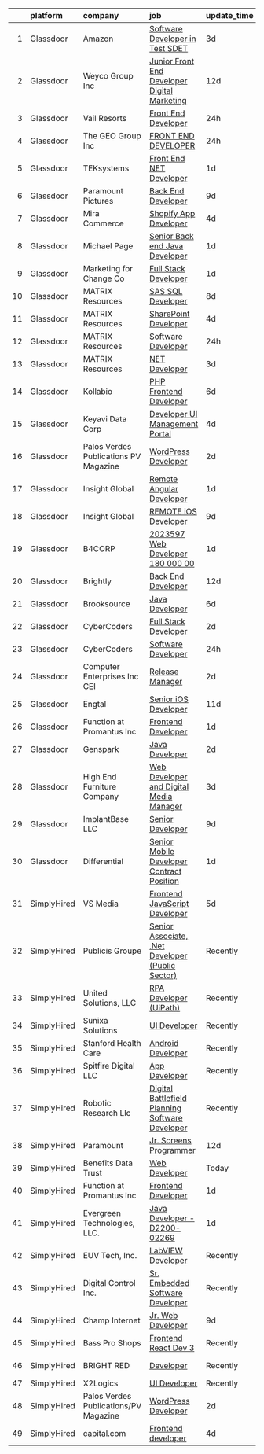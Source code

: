

|    | platform    | company                               | job                                                                                                                                                                                                                                                                                                                                                                                                                                                                                                                                                                                                                                                                                                                                                                                                                                                                                                                                                                                                                                                                                                                                                                                                                                                                                                                                                                                                              | update_time   | location                  |
|---:|:------------|:--------------------------------------|:-----------------------------------------------------------------------------------------------------------------------------------------------------------------------------------------------------------------------------------------------------------------------------------------------------------------------------------------------------------------------------------------------------------------------------------------------------------------------------------------------------------------------------------------------------------------------------------------------------------------------------------------------------------------------------------------------------------------------------------------------------------------------------------------------------------------------------------------------------------------------------------------------------------------------------------------------------------------------------------------------------------------------------------------------------------------------------------------------------------------------------------------------------------------------------------------------------------------------------------------------------------------------------------------------------------------------------------------------------------------------------------------------------------------|:--------------|:--------------------------|
|  1 | Glassdoor   | Amazon                                | [Software Developer in Test  SDET ](https://www.glassdoor.com/partner/jobListing.htm?pos=106&ao=1110586&s=58&guid=00000182770dbead87c69f4d96842b16&src=GD_JOB_AD&t=SR&vt=w&ea=1&cs=1_a11a396b&cb=1659854766119&jobListingId=1008050079770&cpc=9C2286EA3771AAF6&jrtk=3-0-1g9rgrfmqkuhc801-1g9rgrfn9i6hp800-74f81409c91f549e--6NYlbfkN0C2EIiOEdSv_78BF_l2w28PiQLK7NISTaVJSb4zuTisegynNsQxDcherH06P8lZKLfaCu3YpYHRzVZWTKIY4ZnRvCLi-9VBtC5rRBJxVFPbVOjZOpln3-DdEJMHV5RJNy8e7N_BZcyn7Fd3_QoOzSghK_BVIHGFX5v4yf3vOn1NNtjvQm7PYkG044ZqhxcqQ7_DYc5tSuClDf_97U42dz-IL2ndBiwBJviZChB_6nXKoZ1EGsPespvRn9Hm4-lWM5-_R2WnUNHXAYi5pXr5BgHpWS2_FPYoxW8pApRmXRioFH6dUfG_qwn72qIr8jeH0U2VkAq0uobLnrUvsFSPN9MoFSpzNJqaChyis145XQFSa0h-ZlyqcvAJrd7S6KGL_rKudPPgCuXCHnmW8whOCgTGmD0Vr8bs6PvqM7InI_rIbnsCZGzcc2VlT96MdN029GJQL_e8WwAELzJFCv6VOpzQtBBGrctkSLNLS_w_CEKuFY2lJ2CSg-s6AwgsPDUN9imDpeNC2Y9djQ%3D%3D)                                                                                                                                                                                                                                                                                                                                                                                                                                                                                                                         | 3d            | Seattle, WA               |
|  2 | Glassdoor   | Weyco Group Inc                       | [Junior Front End Developer Digital Marketing](https://www.glassdoor.com/partner/jobListing.htm?pos=104&ao=1110586&s=58&guid=00000182770dbead87c69f4d96842b16&src=GD_JOB_AD&t=SR&vt=w&ea=1&cs=1_4cd45502&cb=1659854766119&jobListingId=1008028285226&cpc=5FEB1BEB8E14EF52&jrtk=3-0-1g9rgrfmqkuhc801-1g9rgrfn9i6hp800-0864ce1e1e6e8c6e--6NYlbfkN0C2wM9RKEAdoEZotfFaXSpEmhGLDXit4PIRXiY1cWrNKI8D1AUD9T14yWGaDgpOoa1yOUcfWwTzbFKLg4Ptb6fKgWvUdlITdb_LbB7xzYm3iedqSjRiN6CDg8yJrSWYJQRBVI-YkqqcTmQhRn3uYv9MdfxzB_HsdV7v4RNCor7Ls2Btnr9DzG_dn9cgI6ijFPTRM21RCgB9qqER5i7jFEPpOdhQdbtxueAzQ8JUSCSDu2POViGcKa0oEkAGhJnJ9UYvEO1rkHmAORcQeYArTkUTES6zt25D9PODyJIjZ6HJLJ9MT-qZ882hY9I0fu2EunVXVxKKUwyOyQ6foRaCW2N52i0Gmo7rZV1ON9ufkJxvpI58ZAhcRKuYEFw566uI38-9U7dp0j6mPbcengkmJIqXxDr_FqJumDuK-VP3Z51rDx_WY3W7GVescqa_YhEMjSYEkRPpIjWXGEfldDNyxTkcnwihY-RJd3hybxsEspkk2Q34B5WoWybrnAxbhm_g1PTc-CClLkfCpwUA-xaMW_7dBw6e37-nNFI%3D)                                                                                                                                                                                                                                                                                                                                                                                                                                                                                            | 12d           | Milwaukee, WI             |
|  3 | Glassdoor   | Vail Resorts                          | [Front End Developer](https://www.glassdoor.com/partner/jobListing.htm?pos=129&ao=1136043&s=58&guid=00000182770dbead87c69f4d96842b16&src=GD_JOB_AD&t=SR&vt=w&ea=1&cs=1_a30e11c6&cb=1659854766121&jobListingId=1008056840264&jrtk=3-0-1g9rgrfmqkuhc801-1g9rgrfn9i6hp800-679baec52ed7f3eb-)                                                                                                                                                                                                                                                                                                                                                                                                                                                                                                                                                                                                                                                                                                                                                                                                                                                                                                                                                                                                                                                                                                                        | 24h           | Broomfield, CO            |
|  4 | Glassdoor   | The GEO Group  Inc                    | [FRONT END DEVELOPER](https://www.glassdoor.com/partner/jobListing.htm?pos=127&ao=1136043&s=58&guid=00000182770dbead87c69f4d96842b16&src=GD_JOB_AD&t=SR&vt=w&cs=1_421a0797&cb=1659854766121&jobListingId=1008056773942&jrtk=3-0-1g9rgrfmqkuhc801-1g9rgrfn9i6hp800-eff745b6f663f200-)                                                                                                                                                                                                                                                                                                                                                                                                                                                                                                                                                                                                                                                                                                                                                                                                                                                                                                                                                                                                                                                                                                                             | 24h           | Boca Raton, FL            |
|  5 | Glassdoor   | TEKsystems                            | [Front End  NET Developer](https://www.glassdoor.com/partner/jobListing.htm?pos=111&ao=1110586&s=58&guid=00000182770dbead87c69f4d96842b16&src=GD_JOB_AD&t=SR&vt=w&cs=1_9d9f4829&cb=1659854766119&jobListingId=1008055600010&cpc=B076152010A3B66C&jrtk=3-0-1g9rgrfmqkuhc801-1g9rgrfn9i6hp800-d1b79ab780bc59d6--6NYlbfkN0AuKz8EBO1xHDEL7V2YF9xF3dC_I9B9i-Zw2Jh8clPMK3KTieKealHQySFBD4L6FvOiCBcGYkzXKoZc4rm3JOxNOQblAqw8P80FUo-3oWGn-6pE1xZiUVN7McsPMBcN2vlYhR1sGJe7GeB6CoZZiKfyLpdoG-9wFttsoFEukfVjqaa7sbTVw7VgF9JL3KJwudz-KkdLB879NMqe78RE0IfMR9LMxgpAdzyGJx9WUsIGagzYWyN9259oOd9jOtGO34spzHreK4M0GndgCulyRVSo2CN5zXEE-tUdCU926oGc43o3iAVUptBUc4MUJIUzbh9ihiuEy3j8r0y-tKxBdPrLVknec0vr7rae8gTv1eaO6DDtk_2wiO74WGzmdEg1Y-6_cyX9MKVbaelH6gK13HmpvebSazxBvs_oa2Y9OntGSFZtecZQQzG11lqCXZmsSs9jSP5U8xwX556Yt65euFF6Ql5MKgjlFPJXOmXXorIRhAyb4Eu9ClTfDiwfhl8Q7_mKRtAYso-vEyAQ8wLfQfWAugMZL3_-Zq4J1v4hZGEwQeIolmbu-y8OhVbvwfnnIcwSDB2tPilR4dJJu7sMTRyY8rGJAaVUzIJnRKlllVW-r99RqGw0pCUFu0D_cUXvKPNdlxuAF4GV4I7gOlXah0FiST-Sc0NCjE2j9o2TRPPfkxppSC0DFWFnI3SYfLGjjf1yX83qaDZCVlwq9fX2jhlC67zjguxa5fRDYxv6-HLuAsDEMWJL5LXde1rlxN3-nfnK27YLIta9SQ4nDNxjiLNobAng2zxTAWuRA9iqv1E1L0stSVQT3OxFrjzxCcyQsTbkbug8_tMzLzYrQJnrOPxoCF-yNqcZ__z3SbVxE7lfBznf5KC5fBQHn-E3sq4MvmOfp6MOIECn1G2XSwS9Fx2PTvel1jACx7wOeKkFXb1-wQ%3D%3D)                                                                                                       | 1d            | Austin, TX                |
|  6 | Glassdoor   | Paramount Pictures                    | [Back End Developer](https://www.glassdoor.com/partner/jobListing.htm?pos=124&ao=1136043&s=58&guid=00000182770dbead87c69f4d96842b16&src=GD_JOB_AD&t=SR&vt=w&ea=1&cs=1_ea87fa35&cb=1659854766121&jobListingId=1008035924198&jrtk=3-0-1g9rgrfmqkuhc801-1g9rgrfn9i6hp800-01212c52be75fc1e-)                                                                                                                                                                                                                                                                                                                                                                                                                                                                                                                                                                                                                                                                                                                                                                                                                                                                                                                                                                                                                                                                                                                         | 9d            | Remote                    |
|  7 | Glassdoor   | Mira Commerce                         | [Shopify App Developer](https://www.glassdoor.com/partner/jobListing.htm?pos=107&ao=1110586&s=58&guid=00000182770dbead87c69f4d96842b16&src=GD_JOB_AD&t=SR&vt=w&ea=1&cs=1_b19fcaf5&cb=1659854766119&jobListingId=1008047022003&cpc=D69957E0862862E0&jrtk=3-0-1g9rgrfmqkuhc801-1g9rgrfn9i6hp800-4e4f79cb78bb0b68--6NYlbfkN0DukAwDndutArnS8OT3znlJ-TW2KpK_7rZjO0LfXc6UVOb8znmp-JdxUA0hGT2_Rszk-RJ82DZNqhDZaqNkTvGzOAxtaQNgCcdNMjvoCmeaAi3AKhI8Q_PGoNIkVCbl__zyt_ugQ8_zLTXuvC8rIYlMfIIGaQDL0Yz7VgiNl87waXaOybnfzoVlHGpCknwxpuPMo-gH0Q682caU7SOfpZetEI1Fg1iLAIhmeps2faGYyLnZZ82VvJGtEWlPrpr8IMQhKZKm2i0u0Y7EbFPr_HBt6HSldyHgxnqU1kHQBcK-ULDCMpR0Nu807hfC0S_TNamAbcywrs2MqP49riRCJJ-91GllzjYVh4tIFlI81lMJ4Ef5rTkMgHVzWO8aNPakTTSBxCRNXa4STXMWm5Be1eiEOffyRNn2QylceVA8noxe9c_jSzucWz79VcZetI7DZWlJRXPQb6m9mcKDsRs7BhHittiKBwpOTIJE-K1YCFyrgPdE1M8Z_aNB-r9VoOjpa5Y%3D)                                                                                                                                                                                                                                                                                                                                                                                                                                                                                                                                                   | 4d            | Remote                    |
|  8 | Glassdoor   | Michael Page                          | [Senior Back end Java Developer](https://www.glassdoor.com/partner/jobListing.htm?pos=119&ao=1110586&s=58&guid=00000182770dbead87c69f4d96842b16&src=GD_JOB_AD&t=SR&vt=w&cs=1_4ea59677&cb=1659854766121&jobListingId=1008054991824&cpc=C4A69CCDBB3B9599&jrtk=3-0-1g9rgrfmqkuhc801-1g9rgrfn9i6hp800-2122fc88f1c02fa5--6NYlbfkN0BR3ykMnr3Vw97HK5IC0i9Uo32NXohanwqRY-CI8z69bl4xOa6Yve6w6NlWd53uNOcj3yBPztyiVK85ZlKG_lY1hFfqjIkMxYYdxl52SXTJZhtwwhzKKO_LzEC9MG9xSQxy6xBn05tApC-pjdhdGv-fZzSzw5pLC4ikP50v-97gJj8otrGViAb07cci4bLygG--G1PBspgWboipb_HBe_1apYbyVGvzNiu9jcM4K_sSH5EInnJcR2LS1xMbQP3PxsOWxX3h4sM1wvfEUc4Sc4t8fdYZ5AzXQUfBXxfBwZg3J2spZuzaNoArfKx_USKfyESFh0NAI3rrTMQqvJB-WktRP79VVn_BMhyl9L9APo2kKZCqtYggzF3ngZtg9jvNb4HMRDTtkBK8wPnt2qw_siPx688fGndCiUqZG_JLRiQTOpnNXER6YgqttKn4oSKDLlao3v2ofUd6W9NbZKMyD671hCLBveSjKlp-J4ID8kbf0XN5v6EMHzzw4JsdHi5Cx2JVlyOEj97cxhTYhZ-otbWndkYSw4yk3O3Qdx112KZY6yq1g2BaNX554dDsH-uF4eY36kEhpJPiaRxVcXBljBeU688Wx7mCERSFkSU3cA4x-_wavZ4tAQxQ_rkbLfyKbbtlgc6kmnHmoXhre_VVpK59ChPXKbyXcxoefuUp-rmCnbH-zoOWcZJ5naqZ-CyDBJ6ZAIx-KPTFJTnzM4NgKlaEXMXLEutreDUrX6HwMDU-NPYiWVRa2rkiR7Mc25mvhhke5WwC4_PRiYFpjIn5IYjCdtVhcMU1cyjuPzWVXPFo2qPW4MmX2kHUwesOZ_hTnbahUVYc2w6E7d3c5FvD_7gxShuH5DXBjpMdU3zZFT7qxqFcz_t9ekzHkUTF4eDEcI_jt3XnKPfOpIl4jay4DghrVribbAsCTu7Q7xOIdh1DZdAK10idw2R7wDWcc1T5E05jDAq4gmtcjkkStvULe1VuXwHLoH748bwFWRLtTr-834UncGatBD3nEH-Gy9HlgMtRoaiT0hFj2A%3D%3D) | 1d            | Chicago, IL               |
|  9 | Glassdoor   | Marketing for Change Co               | [Full Stack Developer](https://www.glassdoor.com/partner/jobListing.htm?pos=102&ao=1110586&s=58&guid=00000182770dbead87c69f4d96842b16&src=GD_JOB_AD&t=SR&vt=w&cs=1_0c56e2bb&cb=1659854766118&jobListingId=1008055959710&cpc=9FE5D8D7282D4400&jrtk=3-0-1g9rgrfmqkuhc801-1g9rgrfn9i6hp800-40485250cb86d740--6NYlbfkN0D6mjG9uUbbKCehJ4cgphEHg1-aSCH6UF1yn3GiRkifJKwWFuG4WftA7EeqZDIUwTy__Ga0CUOmKWAlwi_g7DbkvEygTSpEizsF3P3xtFUqIKilfK-gdSXxCuL38R0og0INiHR_gRGfKiul3g4OKm4z4wIVWZhDT2uUfbTq1QOpXF_1D2xkTNfDtDsmMBfqiTh9jR7AOHdUFWB4_1-r_tRAcrqaeXRVoJ6IVt2QWnBZRwsP3v-7PWjujOR4kqcK6GMtbb6koYCu0G5_irBZicsRMxDYe3-Ol8lSb63LdtZz4s7vNBNKuuIh064ZZcZdHDF5rtlCwC4bSAClK6DX9nijnITylyO5GwHOr31V1ClNUb0feUxzpz1hUneO6tNQvI-fxtMySPShb0iqiBvZmeSVmJ4yLU-T9Ej7UlTlFZTOGf_SbL4xKM7UXaDuVL2hsRls8yEI_TzPdB55YLcM1VAtUyobyitdwNS8Il0T9ApOxKoLaPJ0un2iY8GgAgtBeE3dZgIStf3YOrBAr2IYlHYORrzOSa1YE4HZGBfPhjJo_t9CHQ4paXLk6JHqVdNV6xBUGO_Y7GjIIQ%3D%3D)                                                                                                                                                                                                                                                                                                                                                                                                                                                                           | 1d            | Orlando, FL               |
| 10 | Glassdoor   | MATRIX Resources                      | [SAS SQL Developer](https://www.glassdoor.com/partner/jobListing.htm?pos=114&ao=1110586&s=58&guid=00000182770dbead87c69f4d96842b16&src=GD_JOB_AD&t=SR&vt=w&ea=1&cs=1_b2fb45eb&cb=1659854766120&jobListingId=1008038980715&cpc=1FDE87803EF93CD3&jrtk=3-0-1g9rgrfmqkuhc801-1g9rgrfn9i6hp800-9a54bb68b44ceb7e--6NYlbfkN0De5ppvndiyxA0pMSLQzOe_j9Mra0KF_8EhxTxOKXtZIfhM20E97mGJ6rqAxbACvL81KsmLgu3ChuBm3tpDER-_ZYNCYkj-Q_OJbDYI21Aol0M54jh8pen6Sq_KFv5W8Phl4CKOByCEkPat2ixmJ9Vz4xRnPA6HqG2gsSPiONwPnnhFmE_enRbU2CKg3zaUr_VsCKBw__CuZ11a38zheS0CWazWhSM_KJMHibe54HITUONK4sJZmZMBnDkmEMOUnhmdnrkoMf_61FYhro95zH13DymjcIQhnnAr_Tsv22fUhMaTl6VtVcbExudXt69V0V-4d7MjODlp0PrmbSL4DNi6T5XsFw-ZbRwrdvkOKJKTsQCUJrLuoh0t1k3OmDyHCG7KTcI6bHKJysCO76K3BHxDLnQY9UaEPbNkbgBgaThLxQK7c9-QzHDn5RuEUmX1A7lDleWppkeCZUqt--GKD4rxrQTHrQhMm2o1eEnZFd5Jwj6DDlegDd4kK1i8MV8EQ0SQ9rQBV5bK9Ob8pc0m9CMfXm2_nVjmY_UWB0qYRlyOxQ%3D%3D)                                                                                                                                                                                                                                                                                                                                                                                                                                                                                                         | 8d            | Summit, NJ                |
| 11 | Glassdoor   | MATRIX Resources                      | [SharePoint Developer](https://www.glassdoor.com/partner/jobListing.htm?pos=113&ao=1110586&s=58&guid=00000182770dbead87c69f4d96842b16&src=GD_JOB_AD&t=SR&vt=w&ea=1&cs=1_0dcafc1f&cb=1659854766120&jobListingId=1008047528425&cpc=0C139D4CAD5A6DB2&jrtk=3-0-1g9rgrfmqkuhc801-1g9rgrfn9i6hp800-efe709afa293ddc0--6NYlbfkN0De5ppvndiyxA0pMSLQzOe_j9Mra0KF_8EhxTxOKXtZIfhM20E97mGJ6rqAxbACvL9DG1NPztGC10EEC87MSyZZ8isCbHnEx2hKRDqOXyASI9VLZljdYHNEAA0x34KRrSx4v0KPsbv5a6DpcnLbwc49I85DWr1LxSM5JxSwCDRRJwpG7kGsYOmjj5YBJedOE9tY2vvuc0ambNyBkpXLcj3VAUY6R1ebr-fpAofTR4uHX2XqJBp37iwXt6iW05I6ed8kYL3C-_A6VQq0Xex4ES4ZtKeW0F7KayvEYeEMabsRAvOD0VjkuZ0KZJXq8xJ6RJofvaJjKONXKPbUHjuvde0ED937jRZ6itRxEwauy-W50wMEIfqhBGww0zxA6hPVSorTtICBbSjuGUuw2P4SufP-uWb6vK-LL12gDVkKx2WA76MLVCL62f72XGYKFAXA0ICqYU-qXaT_J4HR32JJaL_1W3KhJMyql9WTjfI1H7-lD2y5On-2Pr7izpxdJkuhaIuY0Xw3Jd1s-5HQV2f_8R3KBlVS6ROqJc7OAHVPvzqxvQ%3D%3D)                                                                                                                                                                                                                                                                                                                                                                                                                                                                                                      | 4d            | Charlotte, NC             |
| 12 | Glassdoor   | MATRIX Resources                      | [Software Developer](https://www.glassdoor.com/partner/jobListing.htm?pos=110&ao=1110586&s=58&guid=00000182770dbead87c69f4d96842b16&src=GD_JOB_AD&t=SR&vt=w&ea=1&cs=1_7fbda96b&cb=1659854766120&jobListingId=1008056727576&cpc=155EB9D5185558AF&jrtk=3-0-1g9rgrfmqkuhc801-1g9rgrfn9i6hp800-507edf29fb5678fa--6NYlbfkN0De5ppvndiyxA0pMSLQzOe_j9Mra0KF_8EhxTxOKXtZIfhM20E97mGJ6rqAxbACvL8yZd79MGqaapAg1yNCB7NB6FrEdnbr9lkAUegEs2ZNtWxHKvk6Hisyt0R-U4aorPJFU5ZW03ulxheVJ0i1HrOdXOeAfhBxRHZWUfv4FipNNbCnz74LguCYMZ4qxRz3mo3xDuGsRo98zeiYMrXtE9B3S48af4Papx-IoB4sVH6PE30OaJ2jagjTz95o5iRxZ0vNXZdAvhMe_Bg-eQ20n0p1oSj9umqEuhtF-adP_bJZ5mEPddv4IWgSBOYGFBL8Fo3kqzGfPK_I89bBVMJ0ajNOzSjHeB8wSGKHaqjyEkW4TAecQDrI6tWck-Eiitsh-7NhR5653vnMUcMQi3TOL24EYhjVbv0HA8D8EZuKBTURF1G4hGjhmsY8kN81TFdI38X2GvGQbEdv81ZnWT4_nLnJDbmT3NwGfR4Wc8qVmOb0bcU9n_ZTNyHdCCyZZm7mSqTjIlUEr6y_O74NyM-vTe1fPTOw3GBuEZpOUZhqAIGAkGj_IEm4pKJh)                                                                                                                                                                                                                                                                                                                                                                                                                                                                                                    | 24h           | Summit, NJ                |
| 13 | Glassdoor   | MATRIX Resources                      | [ NET Developer](https://www.glassdoor.com/partner/jobListing.htm?pos=112&ao=1110586&s=58&guid=00000182770dbead87c69f4d96842b16&src=GD_JOB_AD&t=SR&vt=w&ea=1&cs=1_827c1021&cb=1659854766120&jobListingId=1008050452979&cpc=1FDE87803EF93CD3&jrtk=3-0-1g9rgrfmqkuhc801-1g9rgrfn9i6hp800-7c6bffa92d75f9f3--6NYlbfkN0De5ppvndiyxA0pMSLQzOe_j9Mra0KF_8EhxTxOKXtZIfhM20E97mGJ6rqAxbACvL-rb5cx0XwgfLhCaHTT5jz5oNhnsEeSAxdTBIikfiTjzUPshztVIkxBzyiAgsJ1RPG5iESPfCoU7vW0ELTECS7pBq6XfW0cMG37CMVFECTmiP1IBk7yRyO7V6yt3XGI3cHM8EGhRoGs9mAPch_zbOBp3D-QgWFrL_LI6wKxebcRThsbIX2nM7BiWpS5QmlCoa_cMCpEw-AF04YIEtTdNlt8qrjKevdbichYHhqG2N9ytgsVpbfVSm5BkRU8A3y8uI_HiBef8LL8c7MxAz6V2ZeDcM77c3lOTnctPbf2khV3oAvy7mBvKuBeWM2Rpp5y_0_TFsjXqp1qBOfxjxSJFmR9_rSvf9Z_Yn5_5w002skVKjvzLkP6adLbkm-jBl44rhHC5g3ZOVSwwxohWMdPYb01FLHgCj_TBNBTIcgwTsbrcdNxdDvZlOubmTewBIG6KKILLzsPq_mtQajkQF016y-iZTQU6PjOQr7lZLkK8859ag%3D%3D)                                                                                                                                                                                                                                                                                                                                                                                                                                                                                                            | 3d            | Charlotte, NC             |
| 14 | Glassdoor   | Kollabio                              | [PHP Frontend Developer](https://www.glassdoor.com/partner/jobListing.htm?pos=109&ao=1110586&s=58&guid=00000182770dbead87c69f4d96842b16&src=GD_JOB_AD&t=SR&vt=w&ea=1&cs=1_06b6a566&cb=1659854766120&jobListingId=1008041038018&cpc=FA84DF7EA1EC2398&jrtk=3-0-1g9rgrfmqkuhc801-1g9rgrfn9i6hp800-a781f0f3988a7eb6--6NYlbfkN0BK7QqpgF8Lwvm69yN6y042TqXJrV3gHaTYz7YJ2xmPiwJaRvnJL2p9woJImlFGjMplkzEuqGYU_lgezkcTMIwwWJJgvh0rLK3a1dAUMn4Ym3nLJIOYEmiu9Cx2q2yVfljoJkR4bpl82TzdcvfbQQ_q2uDbhOqeiIFAyE3H-98gDMgVKbW7Ql1PSugjhsCiW3riH2xq-E4eAoWrjvU93xWHm0qW2C3XxMopf695fCPrG4YIsrWgWFg4Xe_9j1homNbUshRP08t1e0R5VmU-qB8FO3v6DN21612KRBVfE_yA21oiwD7uKegjy3Z88vA76MKxPOcawxjQyhwY3gmSCPj-_xjvmzomjStft05jr9MrwrFnFTfGFU8Btl3Mltp_81TNITWVSFO_XDB0-YO8Tvb8-bgWy0KKWuceCY5SsMww8_JlAs3w2kDO7VSsQJ1qo0pzjZzFfkWC85XR-9EOCVQL)                                                                                                                                                                                                                                                                                                                                                                                                                                                                                                                                                                                                | 6d            | Remote                    |
| 15 | Glassdoor   | Keyavi Data Corp                      | [Developer UI Management Portal](https://www.glassdoor.com/partner/jobListing.htm?pos=128&ao=1136043&s=58&guid=00000182770dbead87c69f4d96842b16&src=GD_JOB_AD&t=SR&vt=w&ea=1&cs=1_b6474130&cb=1659854766121&jobListingId=1008048486840&jrtk=3-0-1g9rgrfmqkuhc801-1g9rgrfn9i6hp800-59edb702fbb3fc99-)                                                                                                                                                                                                                                                                                                                                                                                                                                                                                                                                                                                                                                                                                                                                                                                                                                                                                                                                                                                                                                                                                                             | 4d            | Durango, CO               |
| 16 | Glassdoor   | Palos Verdes Publications PV Magazine | [WordPress Developer](https://www.glassdoor.com/partner/jobListing.htm?pos=126&ao=1136043&s=58&guid=00000182770dbead87c69f4d96842b16&src=GD_JOB_AD&t=SR&vt=w&ea=1&cs=1_934dd1dc&cb=1659854766121&jobListingId=1008053492320&jrtk=3-0-1g9rgrfmqkuhc801-1g9rgrfn9i6hp800-16a11ce1fdec64e3-)                                                                                                                                                                                                                                                                                                                                                                                                                                                                                                                                                                                                                                                                                                                                                                                                                                                                                                                                                                                                                                                                                                                        | 2d            | Remote                    |
| 17 | Glassdoor   | Insight Global                        | [Remote Angular Developer](https://www.glassdoor.com/partner/jobListing.htm?pos=117&ao=1110586&s=58&guid=00000182770dbead87c69f4d96842b16&src=GD_JOB_AD&t=SR&vt=w&ea=1&cs=1_6941eefa&cb=1659854766121&jobListingId=1008056085067&cpc=334ABAF5D42DC775&jrtk=3-0-1g9rgrfmqkuhc801-1g9rgrfn9i6hp800-95ffcaffde67223a--6NYlbfkN0BKkHZu3wF05EeDimN_p6sYpKCMArvwa95YdH7UpkaBCtCWJvibIeBnqK_hfo6xOHW-rI7sCIKXL_t7oQOiyaSt-cU3zgPc3Ma9lnvoCaS8vjCqxPE-kkMBAtGYfq4fkwE2mt-1uBAnLXezr-G90usR3M_ZqQdK9Mzug8KBhPJef5JoqfRMLnB5cgx8mljlh65CAcSEwLrylshH8YiZ98F7RJSGbxwtw1w67GXXPG6ZNvMgg-V-88IF-CQhN08mIUsY3z-0RjNnguXZmgf1iBoSm_sRC8mOlYQ360G35iXRRnxu-h9dzGnb9RYQQtuGVOojtQWgw9i7AvXTnchQiLYhwnmnYfRfxm7Q9dREN8iBgUC-ZL2pi2DG-GezZiUsNERuxb5z5MT8prXoz-IjXzNj3Iiq1ugZs6dlQ5OJGVgVZB5wbgx89KvXmXjuYcir4WsfhZM8aQuFc9jKT8qTxkOQuChF4YgF7m2isqkkQz1RLE4o9CQq_Xp-NZIDUkStHx3_beSaLKX37A%3D%3D)                                                                                                                                                                                                                                                                                                                                                                                                                                                                                                                                  | 1d            | Remote                    |
| 18 | Glassdoor   | Insight Global                        | [REMOTE iOS Developer](https://www.glassdoor.com/partner/jobListing.htm?pos=120&ao=1110586&s=58&guid=00000182770dbead87c69f4d96842b16&src=GD_JOB_AD&t=SR&vt=w&ea=1&cs=1_3cbe585f&cb=1659854766121&jobListingId=1008036094473&cpc=AC285F3A3ECA6BB0&jrtk=3-0-1g9rgrfmqkuhc801-1g9rgrfn9i6hp800-2cfda9ecd3177937--6NYlbfkN0BKkHZu3wF05EeDimN_p6sYpKCMArvwa95YdH7UpkaBCuXZAtggzO9lWFPdGsiWEnV8yNgyeIHMALwuJd0GI0dLWxGVZuncomq-PILblMVz4anl_nqW6ekcONVjToScPiO5O58pnbexRK8-Wc8AoJ3_xlgdkjN_tVD0nq69RhK-Qpcq_usezIJiAFrhtnp5r6gKVVmsPJSKAWN0uACGjUgFqEJjTo2Wmt4NgvgPWJ0QjFRIP33f3fkNlGIYztcR0ZtMxvYKDQ-B5e-1J4PqK3rM3QdG-SjYJTFR8n7qmmbn9rij0BPfLiZmCg8IG4dWeG4huS5lz0l9uP_YBpUEx1X1jO1QpDOg2tlC2nOzpTneEEiWa0769E9T3RidIqqkw8AhZx-fneZ9fOo4kOjmPrOQoxknjZRXJGfbbGRxeouVDhIhrGw_4Lwma_KyXOATWQd7yCz7tqSsJVR59zc9qA7Lo4PuCG5XVXkJw6VHShxyP8OPc_tfvXjBEug7FspZlz0%3D)                                                                                                                                                                                                                                                                                                                                                                                                                                                                                                                                                    | 9d            | Remote                    |
| 19 | Glassdoor   | B4CORP                                | [2023597 Web Developer  180 000 00](https://www.glassdoor.com/partner/jobListing.htm?pos=105&ao=1110586&s=58&guid=00000182770dbead87c69f4d96842b16&src=GD_JOB_AD&t=SR&vt=w&cs=1_7c723957&cb=1659854766118&jobListingId=1008055959463&cpc=334ABAF5D42DC775&jrtk=3-0-1g9rgrfmqkuhc801-1g9rgrfn9i6hp800-375f24ae999a00c8--6NYlbfkN0BBcNHvdcwdm3ewH9kjvka83ftEJjxlat_DdA1S80VRS6k0mxP7wnwmAsSRP66qfkyACjOzUQGpCg0v2l2nRyjXAo2n2VHIRXJHisn6cSjrIA6r5CmOnGTKbzCFUjW1hTZBmxz4BXhAF0CwemOGXHjzE4Nc6TtYIIbu_Qo7y9X8KgPZXihr8cKscWopAxBA6h-zyQoVKRsR1nfvdSEVJr83Oq2yZvORDY609fu-JvHi2XCoRqoNlvyU4SHPbEPtrBfpgSJAkg09HEEwHQnTIc_xusBEAVJVzhuUn3LImK_MdbFhydJXuiFT3pubrrl4GiaI4HCIu0Ca5F3YxVtBs-_j4xFSvr23WgftPigkNFIL-qOcgd1wh47CRC7bp0I_rPHfEVdp5dG61AVpQ5ELG0i-EA2HO9rcVR8p7SIkrAZ8gVVeJuW3o-7ZJ_EieF_bSdBkZa7tRgzWeKhCZSP3QSMF974qPMZ7-Y8kI6xkUMxG3Q%3D%3D)                                                                                                                                                                                                                                                                                                                                                                                                                                                                                                                                                              | 1d            | McLean, VA                |
| 20 | Glassdoor   | Brightly                              | [Back End Developer](https://www.glassdoor.com/partner/jobListing.htm?pos=101&ao=1110586&s=58&guid=00000182770dbead87c69f4d96842b16&src=GD_JOB_AD&t=SR&vt=w&ea=1&cs=1_f7876a68&cb=1659854766118&jobListingId=1008028236530&cpc=F0881FB4B112A732&jrtk=3-0-1g9rgrfmqkuhc801-1g9rgrfn9i6hp800-df3bcc1f7236db95--6NYlbfkN0D0ZqxdZg2TwcIemQ4yr89eGinLCR7bn2QHXosobzuZIHndTq0DHpIGP6TB7KNQEMy-OV62JoDdDUFhi4Z2qTMA3Qjvtub52D6V1G0njWFbis8GLI-mnA1RiAD8hTAToUZwRYGrrN_RJRY7dVZ0aHKKaOpk3rzjYeAuD5Uz30d3tHY5KOKoiAiUAWfM59Rj_a7X57FSWANW9PpJkajCnwkkXxV9zLdijXTyzMMH4n55Or8wngbVonxJuyau17nRBic7TNvyxID7bvqZZ8DIFLi5ENJrXO6ILhXRL0QxLTKR7GE1um2nPT1MczpbsfnF2b4hqIygDCBz-_1-_QgLEhezyd551R41pnzyL9YguTvciHaeUNvdtwPceBp1AIPukU3zoe81AtLTvFDlmVHlG7UVDhgmFC9c599wXxOWRW3gmrhTV4fR-68iokgtzSPww2QloZ3LI4NenLmc4kw1-8m7KRd6qkjSWob6v_0bOqBcf7auFqYf9puQmAIPXz3ZCus%3D)                                                                                                                                                                                                                                                                                                                                                                                                                                                                                                                                                      | 12d           | Remote                    |
| 21 | Glassdoor   | Brooksource                           | [Java Developer](https://www.glassdoor.com/partner/jobListing.htm?pos=115&ao=1110586&s=58&guid=00000182770dbead87c69f4d96842b16&src=GD_JOB_AD&t=SR&vt=w&ea=1&cs=1_1755a6e5&cb=1659854766120&jobListingId=1008042071258&cpc=FB7E4A1762AE5BEC&jrtk=3-0-1g9rgrfmqkuhc801-1g9rgrfn9i6hp800-0587720c145d3e1c--6NYlbfkN0BhNN3PPgKPbTMZB0Y0J5JTZS3FnMM-ugqbblX4_m-srDJielPNCs_lvQXXEB0CV7OVHpOwCVbS0nBfGJXlvtcrsYA-Ru00IM35N88L7C8Dqdi40KYxRVZvqSKcXurqgFWJZ5fdttkASpOs7gb1oCX0oHUXetexdIfoXsU2cvKlbi4GwnGhWv_sgOUM6LooZOdv2FgK4pE8qRBInd6J-neWEqKDBHgJXDTn1OCG27q6mOimYU8CpiMDo2omd_JoEQADdkUxe9cw-zrEV5WdVZFV8Af8GfIwryq0SMZt2BFpgFCV9dRscxEBP67DxN-OfcfHiwln9GaDYGEdcFkErBukLBVOXlCOD17ErVAQ2gW-vKyfUn-vbXBjNFjN66rqOvYDYevniiAQBdtiN8DFbGnzmLMqojzinVI88eZr4qbfBXEozDIZsnwChui9BAEst0Uu03ZA9smv6VeJhzMe_rWgcTLpNutnhwTmP5Puc5UhBL0hPQlLTntuMmMe-B9ckRbG_a2gGNaNZw%3D%3D)                                                                                                                                                                                                                                                                                                                                                                                                                                                                                                                                            | 6d            | Remote                    |
| 22 | Glassdoor   | CyberCoders                           | [Full Stack Developer](https://www.glassdoor.com/partner/jobListing.htm?pos=118&ao=1110586&s=58&guid=00000182770dbead87c69f4d96842b16&src=GD_JOB_AD&t=SR&vt=w&ea=1&cs=1_eb1e5967&cb=1659854766121&jobListingId=1008053781043&cpc=47CFDC01B3F81FAC&jrtk=3-0-1g9rgrfmqkuhc801-1g9rgrfn9i6hp800-188347f27a8350bf--6NYlbfkN0CpFJQzrgRR8WqXWK1qKKEqALWJw739KlKqr2H-MSI4eoBlI4EFrmor2FYZMP3muM0VkNkcNEgzaJlWWUSMNQnmwrJBJFsQW1Qc7NZYYi0vBnhD374fhdTz2c_bKmSnb87jiH4i87Kb9pPMbiWgWyB-7g5jZf1azR3O2ypjMrpaTn8kXa_S6vrJ5B6wFBBEvpwKsng_D1h4TJfVNA0SVK_Ztox7fCh9i7octKOWufj37c-IA8EBjroRausTSou1QDPtw3E_mLvlb8jv6Uve9IbeCvAZlUJjEVtsE_QNjBQnJf3oRdYBuNBrHjYPJR9HusTbmTNXRxX7LGIZpRfK9e_ujH6tzmoEDmaoIGdL-BnBLWTB6VC_TebCvEt7NLKsS-DfgFlw-z40Qan4ltRa9gcmwCEh9nLfNgqt3mr6-0zfDC0Gts70JMecYVXs3mhTDGwkoPRqq3knhk71LajsK7VrjxjAYiAwLEi3bPjs1tAKgANcOcCbGODDeTzkyqn5vtpNeFZVoSQNh009UX5EMoP19iXgvsIhsn71aS6x0C5WISVcsQbXySL2SLhDkrIZD8iGll5T8Ybp-GM61CjLSDlD1ctUPHLI78dztR1F4QPvn_Gdi-IX7lXtzI7Jj0Vs_nCs7BewuuKbxV_y8OnCFHQ6Zn8YdOweYessybS30ZKhZFTevsykfXENw-E5hwtdGbCumEmbylavbzs8m3_IYxwHw7TOUGxErwxcZQx6Cc1DtcT3MYVR3IdmB5n6eKCpEeOdEcmSj0YJXED-ZEtauW1kwOhq1ikBly3_GXASJsOgiydER5A23kJEELIubs2ISq-pY9Lopq9L853842EhX5SUTzz933VI2s18641ZmTxVmaurCT6oG3JAy75MOB8wQXv5HXTzs9D3XqGw48UcwKhJBX0BZfTkXbYolIrgNS-g7PA5hzD_9QLi40gDDGwEfT-pG-H7TW6rUTzmPewxjh8nz0h6j2Est1OyO9Cfiy6ZKGuWWvqDNobnS0PKlsojz1k%3D)                    | 2d            | Salt Lake City, UT        |
| 23 | Glassdoor   | CyberCoders                           | [Software Developer](https://www.glassdoor.com/partner/jobListing.htm?pos=116&ao=1110586&s=58&guid=00000182770dbead87c69f4d96842b16&src=GD_JOB_AD&t=SR&vt=w&ea=1&cs=1_136a1188&cb=1659854766121&jobListingId=1008056842668&cpc=F4EED0218A761C36&jrtk=3-0-1g9rgrfmqkuhc801-1g9rgrfn9i6hp800-299bd69db4889334--6NYlbfkN0CpFJQzrgRR8WqXWK1qKKEqALWJw739KlKqr2H-MSI4eoBlI4EFrmor2FYZMP3muM2gk6YpdW2KxgS-gneLpVkyyu0ih297idFvkeScsmI5VbZ1EN1WshVYYnA7dHGRj9hb5blK2mYF0ofRn70MSqsW59vjCtWv-0fwEsIZEw22plZYUHIiftz3nVf2zg3uuxe20PgExt0CiGzwhQ4u4ufx_PQBJPrL0GSKiQVXSHRlLyoGAMt7ORlRJmQxVitwkZAr2JVeFgRXeiOCW_2Ji7JEFs-9bZhhEDJ0FGElfVAA0TvezZmomaHgW6uXyPDWzHaQFcPZnFsLSSTrBgjkIdr5xaTJYMSRqADIoXTFk0kjxId__2_C2h-5W3zUGTo-vQgVoEAKsxTgZtd0SEKwPtqGrCXMaQyUYDyV9TWygll4AS68j4G4nLyt0pY-wlzfROTf5Wxxkyb5a1QXKoxWwwbEQmFd4sCLKvCCMr-u0v3er9TCfVb8I98p2FT6sjkkJkjIRryGsOmLaC9CBsgVr4Uo99C0LRwDERhqUfMT5dtqBlz-YDV35vzFubCW38ICfD0ZwNwGqNTI3UMbYSyboYOAYnkrBIPa0Nkd8301CVGqRPNyPXMphjin3BUoWfqLI1GCL2wB_M0efChZVllDmgd7rOjTtqJBg4EYqh5e-KUc5WtL2RKGufI0_uYoNFyz0AjXq-qjQ-As0DKsJnUlXu_eZzgVdlv20sqgCd4UhKs98amM4IMcWVR9kTjI2k7rOVl0yau3RlCDbABMhiVUjpQDPNRdsAhIhuvvzDTmIiO6uQby_7CBfXvlmLLdW2TyJN3WTFuO9eMD0RiT7LLaQ0jq_Hb3vXQrzNJ9xguhKlFcvnW79NUNv20kyN0atGTylgpQSVUTGJ34HxdiBV8cj9nsqLMS6t6h9EA1SdvSr32ZVxczvIkqTv7WrrslHIRuZHYlp4rt4uwTk0bsxssTqo1h7-pyk5gs3rplFnsPcjst2A%3D%3D)                                        | 24h           | Orlando, FL               |
| 24 | Glassdoor   | Computer Enterprises  Inc   CEI       | [Release Manager](https://www.glassdoor.com/partner/jobListing.htm?pos=121&ao=1110586&s=58&guid=00000182770dbead87c69f4d96842b16&src=GD_JOB_AD&t=SR&vt=w&ea=1&cs=1_74398974&cb=1659854766121&jobListingId=1008053079738&cpc=32EE424DE2B657EB&jrtk=3-0-1g9rgrfmqkuhc801-1g9rgrfn9i6hp800-215d6699c7094043--6NYlbfkN0AVVnl_N3xmP3MApcGA3sr6MLnz8P423WWILI1WvbjE8Ry71v-lom9NKs8rBQiPPSeOx-5yNSPR4NAXqSD_XrlXyzxqaNVkTy7FoJDQx_Z_RiXWeutIuf42jM-OwImbPneuGY_-MsD1f5tZISQ8SeZ68Wy1QAuEpCSMZgzrHy_Zm_4_03LaBCd4j4pCsZSAqG9xY9NY1vD83LasL8ZWHhT581sljSi-3jl91K4huKYNYDqcgssGuuYtyJlYOGVc6BNSMSKrMP0YJYP3WuVFhUUo4DEZfnJ1DKV6KUquq0RjFtuWyuqFBtw0el8dwCvWaefdRCsh8qaE7PYU3DMLvPd1BJxif9sNxy_U1voxN4TszL0pKzdSb-PtqngFDV368q_CxcrLWd6WdcW6PckP5tUSB8FSXEqEXjlGlxNbVgjdn-2qTLKlLM2F0Ie94MoXCQmJHhJN98Eq5Ha4jwNehcMm2joevWWe_qVB8xsdyHJ01Diu11-81LJENNfFDBWlngyj6zM8F0bUdg%3D%3D)                                                                                                                                                                                                                                                                                                                                                                                                                                                                                                                                           | 2d            | Remote                    |
| 25 | Glassdoor   | Engtal                                | [Senior iOS Developer](https://www.glassdoor.com/partner/jobListing.htm?pos=122&ao=1110586&s=58&guid=00000182770dbead87c69f4d96842b16&src=GD_JOB_AD&t=SR&vt=w&ea=1&cs=1_ac8fe824&cb=1659854766121&jobListingId=1008031789450&jrtk=3-0-1g9rgrfmqkuhc801-1g9rgrfn9i6hp800-5c7203220237796a--6NYlbfkN0B7Z8t6fEMDh_BTkcJVPNJicKvZQEBTy5HSwyHa20ewqmyfWNXjNsfvmtdqiCQm-EyXisdgkRlZ1sn3vrih4C9WIFeIsv_uEhTYFDq3qudFKUevydbPEkCmF6YjQI7pRU-zspbJ1ns4mnsHUZymV7r9RHn8R8DyhwXdsTWebm2GIqskofOxYLSyLWqrpRVCBJdZbi-mGtvnWSQA7DHaUeByHr4rh3XRM4OLgOjs0kU_HAPA4Pl69fCwwwG82-9aE19BiWVqyL5As602CJ3I8n96Z0GgJS9gLcazHKYPjYB3cbwBoC7ExZQuBB4VkBPA_VRWoQMkJx0GH16R1H-jVQQtgXcfL0WdR0ZPLwgC1D2fLy3urQbuOxVzDob_F7xqHIr8ScOERc39qNg_EHu8gM4IhdlnooAdPlMmu6wODcbMDfZdPoi9idu3j03OaN1h1LHQ1sJgIU_sztc-mXag7rziR_ms8MpqDOlgt-0632frIa13PV_zjwnB3ufyInxL8bk%3D)                                                                                                                                                                                                                                                                                                                                                                                                                                                                                                                                                                         | 11d           | Remote                    |
| 26 | Glassdoor   | Function at Promantus Inc             | [Frontend Developer](https://www.glassdoor.com/partner/jobListing.htm?pos=123&ao=1136043&s=58&guid=00000182770dbead87c69f4d96842b16&src=GD_JOB_AD&t=SR&vt=w&ea=1&cs=1_1d8fbb50&cb=1659854766121&jobListingId=1008055459244&jrtk=3-0-1g9rgrfmqkuhc801-1g9rgrfn9i6hp800-8269207718497c75-)                                                                                                                                                                                                                                                                                                                                                                                                                                                                                                                                                                                                                                                                                                                                                                                                                                                                                                                                                                                                                                                                                                                         | 1d            | Remote                    |
| 27 | Glassdoor   | Genspark                              | [Java Developer](https://www.glassdoor.com/partner/jobListing.htm?pos=125&ao=1136043&s=58&guid=00000182770dbead87c69f4d96842b16&src=GD_JOB_AD&t=SR&vt=w&ea=1&cs=1_7ae2387a&cb=1659854766121&jobListingId=1008052863958&jrtk=3-0-1g9rgrfmqkuhc801-1g9rgrfn9i6hp800-bc369da7b96a9dd8-)                                                                                                                                                                                                                                                                                                                                                                                                                                                                                                                                                                                                                                                                                                                                                                                                                                                                                                                                                                                                                                                                                                                             | 2d            | Remote                    |
| 28 | Glassdoor   | High End Furniture Company            | [Web Developer and Digital Media Manager](https://www.glassdoor.com/partner/jobListing.htm?pos=108&ao=1110586&s=58&guid=00000182770dbead87c69f4d96842b16&src=GD_JOB_AD&t=SR&vt=w&ea=1&cs=1_bcce77b8&cb=1659854766119&jobListingId=1008049320466&cpc=1CBFC3E34E2A31FF&jrtk=3-0-1g9rgrfmqkuhc801-1g9rgrfn9i6hp800-a53e450b691bcc4b--6NYlbfkN0DHk_03wW0pogyxFwOusInp-TayEfNbHjxXrUV6QGsEn2kTdLzY6udt5yCOoYkoSYD43EX4Glwiw9fda-0jEjZeke-44_mAIv63nVkyqpcj2nJMWW5qjrz_fnrDuS5IhAtzY2-06PpusrLjELYR1WwPUVO_3n1Mu5AOO1AEJqoQiw_H0uoJewxmlGG28LYk0z9NnZ_n472Az6Jgqc8F9t9RNX7TXHWG7Hdzf-raQ5kw483hBjYZt1TL9Lm8aARyH73QP6wl73cl9cehVUe-bF-liEuayOESpR-sIzG_K9tfJLCM9iwq1qB4iLk_kSMwZcTEs8AcxKJMb8y3vUMBuVX64bvhMgbULLbd3FP-wFkve7Na69pa9w38Tyjv9tdIxT8-F8thPPpRc-fSXkMp_9nFkzeUJOakfbSuMppV-NOa8gyvnCHf7CdvKTvrouNjTX-NeMZaAZNgM5mfSxHJqm9xOoOp1jI2euEhkoi0-d1mZ2IhfYkGPeIXIkwRWq3XyX8%3D)                                                                                                                                                                                                                                                                                                                                                                                                                                                                                                                                 | 3d            | Remote                    |
| 29 | Glassdoor   | ImplantBase  LLC                      | [Senior Developer](https://www.glassdoor.com/partner/jobListing.htm?pos=103&ao=1110586&s=58&guid=00000182770dbead87c69f4d96842b16&src=GD_JOB_AD&t=SR&vt=w&ea=1&cs=1_670e4ae4&cb=1659854766118&jobListingId=1008035599348&cpc=E04C949A9101C6A2&jrtk=3-0-1g9rgrfmqkuhc801-1g9rgrfn9i6hp800-35d53dda3d640397--6NYlbfkN0BHQbTvVCdnG9b5D_7dafPobYSDZepSIAvvxtVc087LjkZltrB4JWrFKerL3rKdYN_filAamPHN3d3x5rsHJH07weJvr4xTpexZOZR1HzFm8EgxL4ifiZUr7TumXpM8QPOZtR_bjYCD3s-D3Ib-_AsRjQkNG9BwZQjHm0t_ByZq_LOwpxYNmvslII0123R4-OjTkJ9d6SHR7N4yZ8iNi7EQ8kkEWZXFz9DQHemLmxsxcIcIE1bpPnTYE0pQuDgvRWUQsaiUz7EwMELXzzsSTvY9X4bsMxmbO5DtRcU4Go7tqHTYmTZ3xH9sHvkd-Kb2gygOLZYI0S1xwsLuF-8bifCT3YYdq-JURwypBj8URFm0ylcPsKygDTIseweC-Jwws02_kOkwzG1dcR3lHBbzIMJmLlV-zeWsvv7PanyjnDbvg1FkuOggcps892q6lv82ygZmpYSJ0UTSh0sfAtzJs2_aorP_dpSDE1R62TjQ_s6LXbZ79uElreC4j1YUrAWpvHg%3D)                                                                                                                                                                                                                                                                                                                                                                                                                                                                                                                                                        | 9d            | Remote                    |
| 30 | Glassdoor   | Differential                          | [Senior Mobile Developer   Contract Position](https://www.glassdoor.com/partner/jobListing.htm?pos=130&ao=1136043&s=58&guid=00000182770dbead87c69f4d96842b16&src=GD_JOB_AD&t=SR&vt=w&cs=1_a0624c4e&cb=1659854766121&jobListingId=1008056336993&jrtk=3-0-1g9rgrfmqkuhc801-1g9rgrfn9i6hp800-16dd83aaa8acf715-)                                                                                                                                                                                                                                                                                                                                                                                                                                                                                                                                                                                                                                                                                                                                                                                                                                                                                                                                                                                                                                                                                                     | 1d            | Remote                    |
| 31 | SimplyHired | VS Media                              | [Frontend JavaScript Developer](https://www.simplyhired.com/job/mryVNAJUmeMYSb10yT0cmllYoppBqnPLvKmmK00TBGa1fZhj-lItIQ?q=digital+developer)                                                                                                                                                                                                                                                                                                                                                                                                                                                                                                                                                                                                                                                                                                                                                                                                                                                                                                                                                                                                                                                                                                                                                                                                                                                                      | 5d            | Manhattan, NY +1 location |
| 32 | SimplyHired | Publicis Groupe                       | [Senior Associate, .Net Developer (Public Sector)](https://www.simplyhired.com/job/ACPIRAauy45oVGCdonRX839qHKf3EoahBaPzGqEbVas9JkvjtRRLqQ?q=digital+developer)                                                                                                                                                                                                                                                                                                                                                                                                                                                                                                                                                                                                                                                                                                                                                                                                                                                                                                                                                                                                                                                                                                                                                                                                                                                   | Recently      | Arlington, VA             |
| 33 | SimplyHired | United Solutions, LLC                 | [RPA Developer (UiPath)](https://www.simplyhired.com/job/-6v0I45t-lpW8RUR-_TghUdDxgQXu9zPp-gFDKgefY01JourGQYsRw?q=digital+developer)                                                                                                                                                                                                                                                                                                                                                                                                                                                                                                                                                                                                                                                                                                                                                                                                                                                                                                                                                                                                                                                                                                                                                                                                                                                                             | Recently      | North Bethesda, MD        |
| 34 | SimplyHired | Sunixa Solutions                      | [UI Developer](https://www.simplyhired.com/job/AQDPNS8u-h6EOUds8cHLehIqZCVpwNipr_yQMf5KeqVAoVudYx6_8g?q=digital+developer)                                                                                                                                                                                                                                                                                                                                                                                                                                                                                                                                                                                                                                                                                                                                                                                                                                                                                                                                                                                                                                                                                                                                                                                                                                                                                       | Recently      | Remote                    |
| 35 | SimplyHired | Stanford Health Care                  | [Android Developer](https://www.simplyhired.com/job/bixntMy0ujDioU4BjtZEEvVL_r_XDW95SQ5woSmxcbcU1YTvBsekZQ?q=digital+developer)                                                                                                                                                                                                                                                                                                                                                                                                                                                                                                                                                                                                                                                                                                                                                                                                                                                                                                                                                                                                                                                                                                                                                                                                                                                                                  | Recently      | Palo Alto, CA             |
| 36 | SimplyHired | Spitfire Digital LLC                  | [App Developer](https://www.simplyhired.com/job/LsxVycD1N9c1ABN6Ixrk-YRzD9FXHT9TisMT2SF8JrAZiDrg5KtAVg?q=digital+developer)                                                                                                                                                                                                                                                                                                                                                                                                                                                                                                                                                                                                                                                                                                                                                                                                                                                                                                                                                                                                                                                                                                                                                                                                                                                                                      | Recently      | Remote                    |
| 37 | SimplyHired | Robotic Research Llc                  | [Digital Battlefield Planning Software Developer](https://www.simplyhired.com/job/uxo8U8O3SsQyk042tb3jw7PYybX9tQdrBCVCeY8QdugI2CsOsamUVg?q=digital+developer)                                                                                                                                                                                                                                                                                                                                                                                                                                                                                                                                                                                                                                                                                                                                                                                                                                                                                                                                                                                                                                                                                                                                                                                                                                                    | Recently      | Clarksburg, MD            |
| 38 | SimplyHired | Paramount                             | [Jr. Screens Programmer](https://www.simplyhired.com/job/HjPy9e_4SV9COI9qiNUfb6VfEug3h_IpUlAKTtCk0u4l5ENB_0T17g?q=digital+developer)                                                                                                                                                                                                                                                                                                                                                                                                                                                                                                                                                                                                                                                                                                                                                                                                                                                                                                                                                                                                                                                                                                                                                                                                                                                                             | 12d           | Remote                    |
| 39 | SimplyHired | Benefits Data Trust                   | [Web Developer](https://www.simplyhired.com/job/yt7BzNgb5oWyeqNdU8C4b382_WPK3IYL0zUVHrvSYPP_OmjgG1Vn4A?q=digital+developer)                                                                                                                                                                                                                                                                                                                                                                                                                                                                                                                                                                                                                                                                                                                                                                                                                                                                                                                                                                                                                                                                                                                                                                                                                                                                                      | Today         | Remote                    |
| 40 | SimplyHired | Function at Promantus Inc             | [Frontend Developer](https://www.simplyhired.com/job/gGgO4UFukEM-XGbrYdm7cCTj6IuJuI5mPahEMhGo8DMfjwKPYyeyDA?q=digital+developer)                                                                                                                                                                                                                                                                                                                                                                                                                                                                                                                                                                                                                                                                                                                                                                                                                                                                                                                                                                                                                                                                                                                                                                                                                                                                                 | 1d            | Remote                    |
| 41 | SimplyHired | Evergreen Technologies, LLC.          | [Java Developer - D2200-02269](https://www.simplyhired.com/job/44JgfrbSIoDCn3GzjsLVvrwm8MhJycwuQbFJ_imsdbIRSoS8eI5UbQ?q=digital+developer)                                                                                                                                                                                                                                                                                                                                                                                                                                                                                                                                                                                                                                                                                                                                                                                                                                                                                                                                                                                                                                                                                                                                                                                                                                                                       | 1d            | Oakland, CA +8 locations  |
| 42 | SimplyHired | EUV Tech, Inc.                        | [LabVIEW Developer](https://www.simplyhired.com/job/C4awnILimgOnxyb1YxrLN9v6_u63AWsRf7vw1W79JnyuYl03_0KLuQ?q=digital+developer)                                                                                                                                                                                                                                                                                                                                                                                                                                                                                                                                                                                                                                                                                                                                                                                                                                                                                                                                                                                                                                                                                                                                                                                                                                                                                  | Recently      | Martinez, CA              |
| 43 | SimplyHired | Digital Control Inc.                  | [Sr. Embedded Software Developer](https://www.simplyhired.com/job/PboyWzsAqElCiwpTQIQUz4_atthVnWvZnpuytS7xdHrqWLCo0i1SKw?q=digital+developer)                                                                                                                                                                                                                                                                                                                                                                                                                                                                                                                                                                                                                                                                                                                                                                                                                                                                                                                                                                                                                                                                                                                                                                                                                                                                    | Recently      | Kent, WA                  |
| 44 | SimplyHired | Champ Internet                        | [Jr. Web Developer](https://www.simplyhired.com/job/r0BtENl-pqywsXiEKcZp-CeqX5nUwNrb7PM6mqDUeAHybikjqFd1xQ?q=digital+developer)                                                                                                                                                                                                                                                                                                                                                                                                                                                                                                                                                                                                                                                                                                                                                                                                                                                                                                                                                                                                                                                                                                                                                                                                                                                                                  | 9d            | Remote                    |
| 45 | SimplyHired | Bass Pro Shops                        | [Frontend React Dev 3](https://www.simplyhired.com/job/9oPN7EkRtgjzQIOSbhx0DsvOjLVHIN02OkXmtC-oDX8yRnLKQucM2w?q=digital+developer)                                                                                                                                                                                                                                                                                                                                                                                                                                                                                                                                                                                                                                                                                                                                                                                                                                                                                                                                                                                                                                                                                                                                                                                                                                                                               | Recently      | Springfield, MO           |
| 46 | SimplyHired | BRIGHT RED                            | [Developer](https://www.simplyhired.com/job/hdeVbZr5kzVLNPIDMQHeMAx381gz2yVR9yWmTs0ZpN40vvNSpocRdA?q=digital+developer)                                                                                                                                                                                                                                                                                                                                                                                                                                                                                                                                                                                                                                                                                                                                                                                                                                                                                                                                                                                                                                                                                                                                                                                                                                                                                          | Recently      | Tallahassee, FL           |
| 47 | SimplyHired | X2Logics                              | [UI Developer](https://www.simplyhired.com/job/K7e7k8DCr3xU0Za6gglqUSb8upBvvxxXPj9or0Do1zCdHLu7dosWWA?q=digital+developer)                                                                                                                                                                                                                                                                                                                                                                                                                                                                                                                                                                                                                                                                                                                                                                                                                                                                                                                                                                                                                                                                                                                                                                                                                                                                                       | Recently      | Remote                    |
| 48 | SimplyHired | Palos Verdes Publications/PV Magazine | [WordPress Developer](https://www.simplyhired.com/job/coKlwuf9SWpHYZ3CRV7YhzkDAjcZEJWybvXcv-KaD8lXO9U4-Xo7aw?q=digital+developer)                                                                                                                                                                                                                                                                                                                                                                                                                                                                                                                                                                                                                                                                                                                                                                                                                                                                                                                                                                                                                                                                                                                                                                                                                                                                                | 2d            | Remote                    |
| 49 | SimplyHired | capital.com                           | [Frontend developer](https://www.simplyhired.com/job/naLWenbTqZk--a_PWjok5jt3pKQTMm2pqWuNVYmmRmFLxzMT_hsCUQ?q=digital+developer)                                                                                                                                                                                                                                                                                                                                                                                                                                                                                                                                                                                                                                                                                                                                                                                                                                                                                                                                                                                                                                                                                                                                                                                                                                                                                 | 4d            | Remote                    |